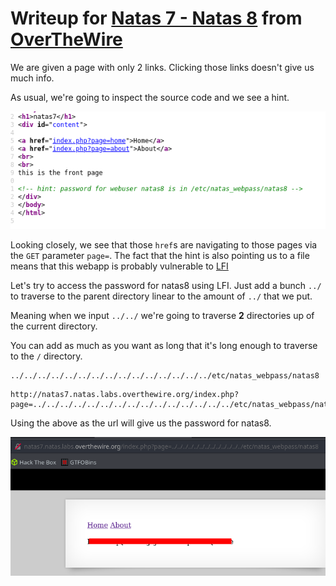 # Writeup for [Natas 7 - Natas 8](http://natas7.natas.labs.overthewire.org) from [OverTheWire](https://overthewire.org)

We are given a page with only 2 links. Clicking those links doesn't give us much info.

As usual, we're going to inspect the source code and we see a hint.

![](./img/hint.png)

Looking closely, we see that those `href`s are navigating to those pages via the `GET` parameter `page=`. The fact that the hint is also pointing us to a file means that this webapp is probably vulnerable to [LFI](https://www.acunetix.com/blog/articles/local-file-inclusion-lfi/)

Let's try to access the password for natas8 using LFI. Just add a bunch `../` to traverse to the parent directory linear to the amount of `../` that we put. 

Meaning when we input `../../` we're going to traverse **2** directories up of the current directory.

You can add as much as you want as long that it's long enough to traverse to the `/` directory.

```bash
../../../../../../../../../../../../../../../etc/natas_webpass/natas8
```

```
http://natas7.natas.labs.overthewire.org/index.php?page=../../../../../../../../../../../../../../../etc/natas_webpass/natas8
```
Using the above as the url will give us the password for natas8.

![](./img/password.png)